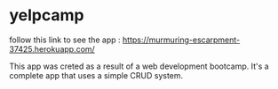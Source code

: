 # yelpcamp

follow this link to see the app : https://murmuring-escarpment-37425.herokuapp.com/

This app was creted as a result of a web development bootcamp. It's a complete app that uses a simple CRUD system. 
